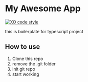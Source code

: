 # My Awesome App

[![XO code style](https://img.shields.io/badge/code_style-XO-5ed9c7.svg)](https://github.com/xojs/xo)

this is boilerplate for typescript project

## How to use

1. Clone this repo
2. remove the .git folder
3. init git repo
4. start working
